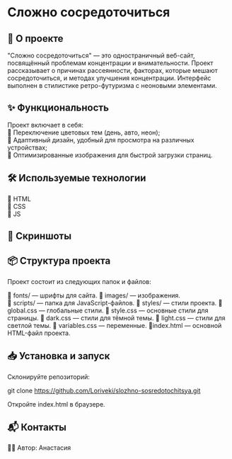 # Сложно сосредоточиться

## 🚀 О проекте
"Сложно сосредоточиться" — это одностраничный веб-сайт, посвящённый проблемам концентрации и внимательности. Проект рассказывает о причинах рассеянности, факторах, которые мешают сосредоточиться, и методах улучшения концентрации. Интерфейс выполнен в стилистике ретро-футуризма с неоновыми элементами.

## ✨ Функциональность
Проект включает в себя:  
🔹 Переключение цветовых тем (день, авто, неон);  
🔹 Адаптивный дизайн, удобный для просмотра на различных устройствах;  
🔹 Оптимизированные изображения для быстрой загрузки страниц.

## 🛠 Используемые технологии
🔹 HTML  
🔹 CSS  
🔹 JS

## 📸 Скриншоты

## 📦 Структура проекта
Проект состоит из следующих папок и файлов:

🔹 fonts/ — шрифты для сайта.
🔹 images/ — изображения.  
🔹 scripts/ — папка для JavaScript-файлов.
🔹 styles/ — стили проекта.
    🔹 global.css — глобальные стили.
    🔹 style.css — основные стили для страницы.
    🔹 dark.css — стили для тёмной темы.
    🔹 light.css — стили для светлой темы.
    🔹 variables.css — переменные.
🔹index.html — основной HTML-файл проекта.


## 📥 Установка и запуск

Склонируйте репозиторий:

git clone https://github.com/Loriveki/slozhno-sosredotochitsya.git

Откройте index.html в браузере.

## 📬 Контакты

👩‍💻 Автор: Анастасия




